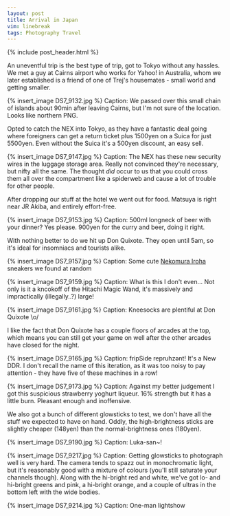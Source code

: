 ```yaml
---
layout: post
title: Arrival in Japan
vim: linebreak
tags: Photography Travel
---
```


{% include post_header.html %}

An uneventful trip is the best type of trip, got to Tokyo without any hassles. We met a guy at Cairns airport who works for Yahoo! in Australia, whom we later established is a friend of one of Trej's housemates - small world and getting smaller.

{% insert_image DS7_9132.jpg %}
Caption: We passed over this small chain of islands about 90min after leaving Cairns, but I'm not sure of the location. Looks like northern PNG.

Opted to catch the NEX into Tokyo, as they have a fantastic deal going where foreigners can get a return ticket plus 1500yen on a Suica for just 5500yen. Even without the Suica it's a 500yen discount, an easy sell.

{% insert_image DS7_9147.jpg %}
Caption: The NEX has these new security wires in the luggage storage area. Really not convinced they're necessary, but nifty all the same. The thought *did* occur to us that you could cross them all over the compartment like a spiderweb and cause a lot of trouble for other people.

After dropping our stuff at the hotel we went out for food. Matsuya is right near JR Akiba, and entirely effort-free.

{% insert_image DS7_9153.jpg %}
Caption: 500ml longneck of beer with your dinner? Yes please. 900yen for the curry and beer, doing it right.

With nothing better to do we hit up Don Quixote. They open until 5am, so it's ideal for insomniacs and tourists alike.

{% insert_image DS7_9157.jpg %}
Caption: Some cute [Nekomura Iroha](http://vocaloid.wikia.com/wiki/Nekomura_Iroha) sneakers we found at random

{% insert_image DS7_9159.jpg %}
Caption: What is this I don't even... Not only is it a kncokoff of the Hitachi Magic Wand, it's massively and impractically (illegally..?) large!

{% insert_image DS7_9161.jpg %}
Caption: Kneesocks are plentiful at Don Quixote \o/


I like the fact that Don Quixote has a couple floors of arcades at the top, which means you can still get your game on well after the other arcades have closed for the night.

{% insert_image DS7_9165.jpg %}
Caption: fripSide repruhzənt! It's a New DDR. I don't recall the name of this iteration, as it was too noisy to pay attention - they have five of these machines in a row!

{% insert_image DS7_9173.jpg %}
Caption: Against my better judgement I got this suspicious strawberry yoghurt liqueur. 16% strength but it has a little burn. Pleasant enough and inoffensive.


We also got a bunch of different glowsticks to test, we don't have all the stuff we expected to have on hand. Oddly, the high-brightness sticks are slightly cheaper (148yen) than the normal-brightness ones (180yen).

{% insert_image DS7_9190.jpg %}
Caption: Luka-san~!

{% insert_image DS7_9217.jpg %}
Caption: Getting glowsticks to photograph well is very hard. The camera tends to spazz out in monochromatic light, but it's reasonably good with a mixture of colours (you'll still saturate your channels though). Along with the hi-bright red and white, we've got lo- and hi-bright greens and pink, a hi-bright orange, and a couple of ultras in the bottom left with the wide bodies.

{% insert_image DS7_9214.jpg %}
Caption: One-man lightshow

